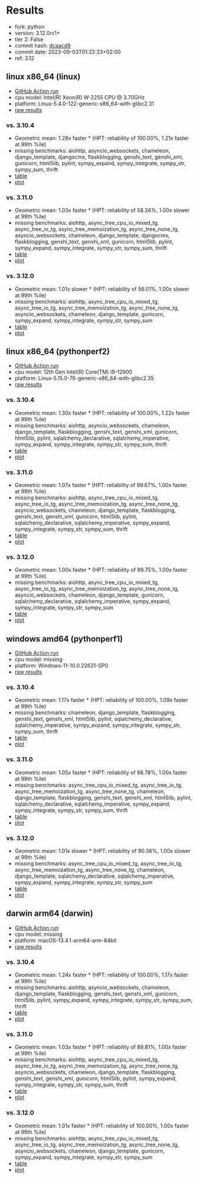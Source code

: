 # Results

- fork: python
- version: 3.12.0rc1+
- tier 2: False
- commit hash: [dcaacd9](https://github.com/python/cpython/commit/dcaacd9)
- commit date: 2023-09-03T01:22:33+02:00
- ref: 3.12

## linux x86_64 (linux)

- [GitHub Action run](https://github.com/faster-cpython/benchmarking/actions/runs/6061343267)
- cpu model: Intel(R) Xeon(R) W-2255 CPU @ 3.70GHz
- platform: Linux-5.4.0-122-generic-x86_64-with-glibc2.31
- [raw results](bm-20230903-linux-x86_64-python-3.12-3.12.0rc1%2B-dcaacd9.json)

### vs. 3.10.4

- Geometric mean: 1.28x faster \* (HPT: reliability of 100.00%, 1.21x faster at 99th %ile)
- missing benchmarks: aiohttp, asyncio_websockets, chameleon, django_template, djangocms, flaskblogging, genshi_text, genshi_xml, gunicorn, html5lib, pylint, sympy_expand, sympy_integrate, sympy_str, sympy_sum, thrift
- [table](bm-20230903-linux-x86_64-python-3.12-3.12.0rc1%2B-dcaacd9-vs-3.10.4.md)
- [plot](bm-20230903-linux-x86_64-python-3.12-3.12.0rc1%2B-dcaacd9-vs-3.10.4.png)

### vs. 3.11.0

- Geometric mean: 1.03x faster \* (HPT: reliability of 58.24%, 1.00x slower at 99th %ile)
- missing benchmarks: aiohttp, async_tree_cpu_io_mixed_tg, async_tree_io_tg, async_tree_memoization_tg, async_tree_none_tg, asyncio_websockets, chameleon, django_template, djangocms, flaskblogging, genshi_text, genshi_xml, gunicorn, html5lib, pylint, sympy_expand, sympy_integrate, sympy_str, sympy_sum, thrift
- [table](bm-20230903-linux-x86_64-python-3.12-3.12.0rc1%2B-dcaacd9-vs-3.11.0.md)
- [plot](bm-20230903-linux-x86_64-python-3.12-3.12.0rc1%2B-dcaacd9-vs-3.11.0.png)

### vs. 3.12.0

- Geometric mean: 1.01x slower \* (HPT: reliability of 56.01%, 1.00x slower at 99th %ile)
- missing benchmarks: aiohttp, async_tree_cpu_io_mixed_tg, async_tree_io_tg, async_tree_memoization_tg, async_tree_none_tg, asyncio_websockets, chameleon, django_template, gunicorn, sympy_expand, sympy_integrate, sympy_str, sympy_sum
- [table](bm-20230903-linux-x86_64-python-3.12-3.12.0rc1%2B-dcaacd9-vs-3.12.0.md)
- [plot](bm-20230903-linux-x86_64-python-3.12-3.12.0rc1%2B-dcaacd9-vs-3.12.0.png)

## linux x86_64 (pythonperf2)

- [GitHub Action run](https://github.com/faster-cpython/benchmarking/actions/runs/6061343267)
- cpu model: 12th Gen Intel(R) Core(TM) i9-12900
- platform: Linux-5.15.0-76-generic-x86_64-with-glibc2.35
- [raw results](bm-20230903-pythonperf2-x86_64-python-3.12-3.12.0rc1%2B-dcaacd9.json)

### vs. 3.10.4

- Geometric mean: 1.30x faster \* (HPT: reliability of 100.00%, 1.22x faster at 99th %ile)
- missing benchmarks: aiohttp, asyncio_websockets, chameleon, django_template, flaskblogging, genshi_text, genshi_xml, gunicorn, html5lib, pylint, sqlalchemy_declarative, sqlalchemy_imperative, sympy_expand, sympy_integrate, sympy_str, sympy_sum, thrift
- [table](bm-20230903-pythonperf2-x86_64-python-3.12-3.12.0rc1%2B-dcaacd9-vs-3.10.4.md)
- [plot](bm-20230903-pythonperf2-x86_64-python-3.12-3.12.0rc1%2B-dcaacd9-vs-3.10.4.png)

### vs. 3.11.0

- Geometric mean: 1.07x faster \* (HPT: reliability of 99.67%, 1.00x faster at 99th %ile)
- missing benchmarks: aiohttp, async_tree_cpu_io_mixed_tg, async_tree_io_tg, async_tree_memoization_tg, async_tree_none_tg, asyncio_websockets, chameleon, django_template, flaskblogging, genshi_text, genshi_xml, gunicorn, html5lib, pylint, sqlalchemy_declarative, sqlalchemy_imperative, sympy_expand, sympy_integrate, sympy_str, sympy_sum, thrift
- [table](bm-20230903-pythonperf2-x86_64-python-3.12-3.12.0rc1%2B-dcaacd9-vs-3.11.0.md)
- [plot](bm-20230903-pythonperf2-x86_64-python-3.12-3.12.0rc1%2B-dcaacd9-vs-3.11.0.png)

### vs. 3.12.0

- Geometric mean: 1.00x faster \* (HPT: reliability of 99.75%, 1.00x faster at 99th %ile)
- missing benchmarks: aiohttp, async_tree_cpu_io_mixed_tg, async_tree_io_tg, async_tree_memoization_tg, async_tree_none_tg, asyncio_websockets, chameleon, django_template, gunicorn, sqlalchemy_declarative, sqlalchemy_imperative, sympy_expand, sympy_integrate, sympy_str, sympy_sum
- [table](bm-20230903-pythonperf2-x86_64-python-3.12-3.12.0rc1%2B-dcaacd9-vs-3.12.0.md)
- [plot](bm-20230903-pythonperf2-x86_64-python-3.12-3.12.0rc1%2B-dcaacd9-vs-3.12.0.png)

## windows amd64 (pythonperf1)

- [GitHub Action run](https://github.com/faster-cpython/benchmarking/actions/runs/6061343267)
- cpu model: missing
- platform: Windows-11-10.0.22621-SP0
- [raw results](bm-20230903-pythonperf1-amd64-python-3.12-3.12.0rc1%2B-dcaacd9.json)

### vs. 3.10.4

- Geometric mean: 1.17x faster \* (HPT: reliability of 100.00%, 1.09x faster at 99th %ile)
- missing benchmarks: chameleon, django_template, flaskblogging, genshi_text, genshi_xml, html5lib, pylint, sqlalchemy_declarative, sqlalchemy_imperative, sympy_expand, sympy_integrate, sympy_str, sympy_sum, thrift
- [table](bm-20230903-pythonperf1-amd64-python-3.12-3.12.0rc1%2B-dcaacd9-vs-3.10.4.md)
- [plot](bm-20230903-pythonperf1-amd64-python-3.12-3.12.0rc1%2B-dcaacd9-vs-3.10.4.png)

### vs. 3.11.0

- Geometric mean: 1.05x faster \* (HPT: reliability of 98.78%, 1.00x faster at 99th %ile)
- missing benchmarks: async_tree_cpu_io_mixed_tg, async_tree_io_tg, async_tree_memoization_tg, async_tree_none_tg, chameleon, django_template, flaskblogging, genshi_text, genshi_xml, html5lib, pylint, sqlalchemy_declarative, sqlalchemy_imperative, sympy_expand, sympy_integrate, sympy_str, sympy_sum, thrift
- [table](bm-20230903-pythonperf1-amd64-python-3.12-3.12.0rc1%2B-dcaacd9-vs-3.11.0.md)
- [plot](bm-20230903-pythonperf1-amd64-python-3.12-3.12.0rc1%2B-dcaacd9-vs-3.11.0.png)

### vs. 3.12.0

- Geometric mean: 1.01x slower \* (HPT: reliability of 90.36%, 1.00x slower at 99th %ile)
- missing benchmarks: async_tree_cpu_io_mixed_tg, async_tree_io_tg, async_tree_memoization_tg, async_tree_none_tg, chameleon, django_template, sqlalchemy_declarative, sqlalchemy_imperative, sympy_expand, sympy_integrate, sympy_str, sympy_sum
- [table](bm-20230903-pythonperf1-amd64-python-3.12-3.12.0rc1%2B-dcaacd9-vs-3.12.0.md)
- [plot](bm-20230903-pythonperf1-amd64-python-3.12-3.12.0rc1%2B-dcaacd9-vs-3.12.0.png)

## darwin arm64 (darwin)

- [GitHub Action run](https://github.com/faster-cpython/benchmarking/actions/runs/6061343267)
- cpu model: missing
- platform: macOS-13.4.1-arm64-arm-64bit
- [raw results](bm-20230903-darwin-arm64-python-3.12-3.12.0rc1%2B-dcaacd9.json)

### vs. 3.10.4

- Geometric mean: 1.24x faster \* (HPT: reliability of 100.00%, 1.17x faster at 99th %ile)
- missing benchmarks: aiohttp, asyncio_websockets, chameleon, django_template, flaskblogging, genshi_text, genshi_xml, gunicorn, html5lib, pylint, sympy_expand, sympy_integrate, sympy_str, sympy_sum, thrift
- [table](bm-20230903-darwin-arm64-python-3.12-3.12.0rc1%2B-dcaacd9-vs-3.10.4.md)
- [plot](bm-20230903-darwin-arm64-python-3.12-3.12.0rc1%2B-dcaacd9-vs-3.10.4.png)

### vs. 3.11.0

- Geometric mean: 1.03x faster \* (HPT: reliability of 89.81%, 1.00x faster at 99th %ile)
- missing benchmarks: aiohttp, async_tree_cpu_io_mixed_tg, async_tree_io_tg, async_tree_memoization_tg, async_tree_none_tg, asyncio_websockets, chameleon, django_template, flaskblogging, genshi_text, genshi_xml, gunicorn, html5lib, pylint, sympy_expand, sympy_integrate, sympy_str, sympy_sum, thrift
- [table](bm-20230903-darwin-arm64-python-3.12-3.12.0rc1%2B-dcaacd9-vs-3.11.0.md)
- [plot](bm-20230903-darwin-arm64-python-3.12-3.12.0rc1%2B-dcaacd9-vs-3.11.0.png)

### vs. 3.12.0

- Geometric mean: 1.01x faster \* (HPT: reliability of 100.00%, 1.00x faster at 99th %ile)
- missing benchmarks: aiohttp, async_tree_cpu_io_mixed_tg, async_tree_io_tg, async_tree_memoization_tg, async_tree_none_tg, asyncio_websockets, chameleon, django_template, gunicorn, sympy_expand, sympy_integrate, sympy_str, sympy_sum
- [table](bm-20230903-darwin-arm64-python-3.12-3.12.0rc1%2B-dcaacd9-vs-3.12.0.md)
- [plot](bm-20230903-darwin-arm64-python-3.12-3.12.0rc1%2B-dcaacd9-vs-3.12.0.png)

